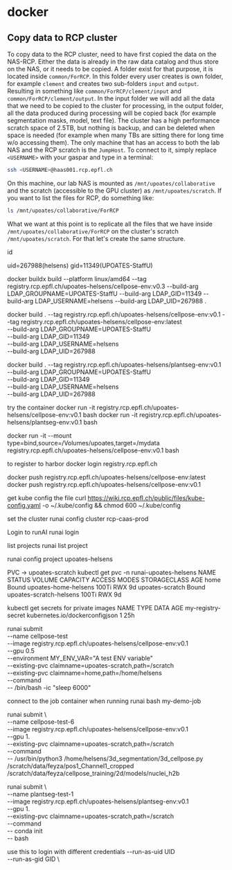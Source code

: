 # docker

## Copy data to RCP cluster

To copy data to the RCP cluster, need to have first copied the data on the NAS-RCP. Either the data is already in the raw data catalog and thus store on the NAS, or it needs to be copied. A folder exist for that purpose, it is located inside `common/ForRCP`. In this folder every user creates is own folder, for example `clement` and creates two sub-folders `input` and `output`. Resulting in something like `common/ForRCP/clement/input` and `common/ForRCP/clement/output`. In the input folder we will add all the data that we need to be copied to the cluster for processing, in the output folder, all the data produced during processing will be copied back (for example segmentation masks, model, text file). The cluster has a high performance scratch space of 2.5TB, but nothing is backup, and can be deleted when space is needed (for example when many TBs are sitting there for long time w/o accessing them). The only machine that has an access to both the lab NAS and the RCP scratch is the `JumpHost`. To connect to it, simply replace `<USERNAME>` with your gaspar and type in a terminal:

```bash
ssh <USERNAME>@haas001.rcp.epfl.ch
```

On this machine, our lab NAS is mounted as `/mnt/upoates/collaborative` and the scratch (accessible to the GPU cluster) as `/mnt/upoates/scratch`. If you want to list the files for RCP, do something like:

```bash
ls /mnt/upoates/collaborative/ForRCP
```

What we want at this point is to replicate all the files that we have inside `/mnt/upoates/collaborative/ForRCP` on the cluster's scratch `/mnt/upoates/scratch`. For that let's create the same structure. 


id

uid=267988(helsens) gid=11349(UPOATES-StaffU)




docker buildx build --platform linux/amd64 --tag registry.rcp.epfl.ch/upoates-helsens/cellpose-env:v0.3  --build-arg LDAP_GROUPNAME=UPOATES-StaffU --build-arg LDAP_GID=11349 --build-arg LDAP_USERNAME=helsens  --build-arg LDAP_UID=267988 .

docker build . --tag registry.rcp.epfl.ch/upoates-helsens/cellpose-env:v0.1 --tag registry.rcp.epfl.ch/upoates-helsens/cellpose-env:latest \
    --build-arg LDAP_GROUPNAME=UPOATES-StaffU \
    --build-arg LDAP_GID=11349 \
    --build-arg LDAP_USERNAME=helsens \
    --build-arg LDAP_UID=267988


docker build . --tag registry.rcp.epfl.ch/upoates-helsens/plantseg-env:v0.1 \
    --build-arg LDAP_GROUPNAME=UPOATES-StaffU \
    --build-arg LDAP_GID=11349 \
    --build-arg LDAP_USERNAME=helsens \
    --build-arg LDAP_UID=267988

try the container
docker run -it registry.rcp.epfl.ch/upoates-helsens/cellpose-env:v0.1 bash
docker run -it registry.rcp.epfl.ch/upoates-helsens/plantseg-env:v0.1 bash

docker run -it --mount type=bind,source=/Volumes/upoates,target=/mydata registry.rcp.epfl.ch/upoates-helsens/cellpose-env:v0.1 bash

to register to harbor
docker login registry.rcp.epfl.ch

docker push registry.rcp.epfl.ch/upoates-helsens/cellpose-env:latest
docker push registry.rcp.epfl.ch/upoates-helsens/cellpose-env:v0.1

get kube config the file
curl https://wiki.rcp.epfl.ch/public/files/kube-config.yaml -o ~/.kube/config && chmod 600 ~/.kube/config

set the cluster
runai config cluster rcp-caas-prod

Login to runAI
runai login

list projects
runai list project

runai config project upoates-helsens

PVC -> upoates-scratch
kubectl get pvc -n  runai-upoates-helsens
NAME              STATUS   VOLUME                    CAPACITY   ACCESS MODES   STORAGECLASS   AGE
home              Bound    upoates-home-helsens      100Ti      RWX                           9d
upoates-scratch   Bound    upoates-scratch-helsens   100Ti      RWX                           9d


kubectl get secrets for private images
NAME                 TYPE                             DATA   AGE
my-registry-secret   kubernetes.io/dockerconfigjson   1      25h

runai submit \
  --name cellpose-test \
  --image registry.rcp.epfl.ch/upoates-helsens/cellpose-env:v0.1 \
  --gpu 0.5 \
  --environment MY_ENV_VAR="A test ENV variable" \
  --existing-pvc claimname=upoates-scratch,path=/scratch \
  --existing-pvc claimname=home,path=/home/helsens \
  --command \
  -- /bin/bash -ic "sleep 6000"


connect to the job container when running
runai bash my-demo-job


 runai submit \                                                               
  --name cellpose-test-6 \
  --image registry.rcp.epfl.ch/upoates-helsens/cellpose-env:v0.1 \
  --gpu 1. \
  --existing-pvc claimname=upoates-scratch,path=/scratch \
  --command \
  -- /usr/bin/python3 /home/helsens/3d_segmentation/3d_cellpose.py /scratch/data/feyza/pos1_Channel1_cropped /scratch/data/feyza/cellpose_training/2d/models/nuclei_h2b


  runai submit \                                                               
  --name plantseg-test-1 \
  --image registry.rcp.epfl.ch/upoates-helsens/plantseg-env:v0.1 \
  --gpu 1. \
  --existing-pvc claimname=upoates-scratch,path=/scratch \
  --command \
  -- conda init \
  -- bash

use this to login with different credentials
  --run-as-uid UID \
  --run-as-gid GID \